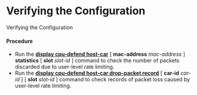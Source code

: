 Verifying the Configuration
===========================

Verifying the Configuration

#### Procedure

* Run the [**display cpu-defend host-car**](cmdqueryname=display+cpu-defend+host-car) [ **mac-address** *mac-address* ] **statistics** [ **slot** *slot-id* ] command to check the number of packets discarded due to user-level rate limiting.
* Run the [**display cpu-defend host-car drop-packet record**](cmdqueryname=display+cpu-defend+host-car+drop-packet+record) [ **car-id** *car-id* ] [ **slot** *slot-id* ] command to check records of packet loss caused by user-level rate limiting.